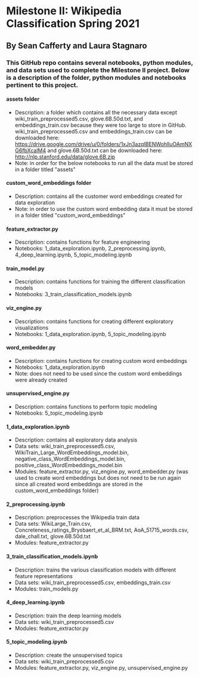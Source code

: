 # Milestone II: Wikipedia Classification Spring 2021
## By Sean Cafferty and Laura Stagnaro

### This GitHub repo contains several notebooks, python modules, and data sets used to complete the Milestone II project. Below is a description of the folder, python modules and notebooks pertinent to this project.

#### assets folder
- Description: a folder which contains all the necessary data except wiki_train_preprocessed5.csv, glove.6B.50d.txt, and embeddings_train.csv because they were too large to store in GitHub. wiki_train_preprocessed5.csv and embeddings_train.csv can be downloaded here: https://drive.google.com/drive/u/0/folders/1xJn3azqIBENWohlluOAmNXG6fbXcalM4 and glove.6B.50d.txt can be downloaded here: http://nlp.stanford.edu/data/glove.6B.zip
- Note: in order for the below notebooks to run all the data must be stored in a folder titled "assets"

#### custom_word_embeddings folder
- Description: contains all the customer word embeddings created for data exploration
- Note: in order to use the custom word embedding data it must be stored in a folder titled "custom_word_embeddings"

#### feature_extractor.py
- Description: contains functions for feature engineering 
- Notebooks: 1_data_exploration.ipynb, 2_preprocessing.ipynb, 4_deep_learning.ipynb, 5_topic_modeling.ipynb

#### train_model.py
- Description: contains functions for training the different classification models
- Notebooks: 3_train_classification_models.ipynb

#### viz_engine.py
- Description: contains functions for creating different exploratory visualizations
- Notebooks: 1_data_exploration.ipynb, 5_topic_modeling.ipynb

#### word_embedder.py
- Description: contains functions for creating custom word embeddings
- Notebooks: 1_data_exploration.ipynb
- Note: does not need to be used since the custom word embeddings were already created

#### unsupervised_engine.py
- Description: contains functions to perform topic modeling
- Notebooks: 5_topic_modeling.ipynb

#### 1_data_exploration.ipynb
- Description: contains all exploratory data analysis
- Data sets: wiki_train_preprocessed5.csv, WikiTrain_Large_WordEmbeddings_model.bin, negative_class_WordEmbeddings_model.bin, positive_class_WordEmbeddings_model.bin
- Modules: feature_extractor.py, viz_engine.py, word_embedder.py (was used to create word embeddings but does not need to be run again since all created word embeddings are stored in the custom_word_embeddings folder)

#### 2_preprocessing.ipynb
- Description: preprocesses the Wikipedia train data
- Data sets: WikiLarge_Train.csv, Concreteness_ratings_Brysbaert_et_al_BRM.txt, AoA_51715_words.csv, dale_chall.txt, glove.6B.50d.txt
- Modules: feature_extractor.py

#### 3_train_classification_models.ipynb
- Description: trains the various classification models with different feature representations
- Data sets: wiki_train_preprocessed5.csv, embeddings_train.csv
- Modules: train_models.py

#### 4_deep_learning.ipynb
- Description: train the deep learning models
- Data sets: wiki_train_preprocessed5.csv
- Modules: feature_extractor.py

#### 5_topic_modeling.ipynb
- Description: create the unsupervised topics
- Data sets: wiki_train_preprocessed5.csv
- Modules: feature_extractor.py, viz_engine.py, unsupervised_engine.py
